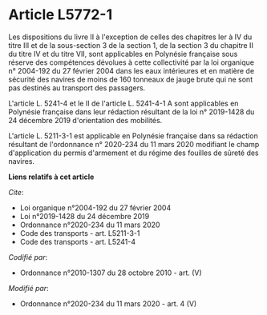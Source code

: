 # Article L5772-1

Les dispositions du livre II à l'exception de celles des chapitres Ier à IV du titre III et de la sous-section 3 de la
section 1, de la section 3 du chapitre II du titre IV et du titre VII, sont applicables en Polynésie française sous réserve
des compétences dévolues à cette collectivité par la loi organique n° 2004-192 du 27 février 2004 dans les eaux intérieures
et en matière de sécurité des navires de moins de 160 tonneaux de jauge brute qui ne sont pas destinés au transport des
passagers. 

L'article L. 5241-4 et le II de l'article L. 5241-4-1 A sont applicables en Polynésie française dans leur rédaction résultant
de la loi n° 2019-1428 du 24 décembre 2019 d'orientation des mobilités. 

L'article L. 5211-3-1 est applicable en Polynésie française dans sa rédaction résultant de l'ordonnance n° 2020-234 du 11
mars 2020 modifiant le champ d'application du permis d'armement et du régime des fouilles de sûreté des navires.

**Liens relatifs à cet article**

_Cite_:

  - Loi organique n°2004-192 du 27 février 2004
  - Loi n°2019-1428 du 24 décembre 2019
  - Ordonnance n°2020-234 du 11 mars 2020
  - Code des transports - art. L5211-3-1
  - Code des transports - art. L5241-4

_Codifié par_:

  - Ordonnance n°2010-1307 du 28 octobre 2010 - art. (V)

_Modifié par_:

  - Ordonnance n°2020-234 du 11 mars 2020 - art. 4 (V)

